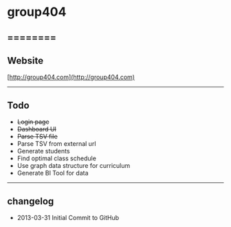 # group404

========
----
## Website
[http://group404.com](http://group404.com)

----
## Todo
+ <del>Login page</del>
+ <del>Dashboard UI</del>
+ <del>Parse TSV file</del>
+ Parse TSV from external url
+ Generate students
+ Find optimal class schedule
+ Use graph data structure for curriculum
+ Generate BI Tool for data

----
## changelog
+ 2013-03-31 Initial Commit to GitHub
